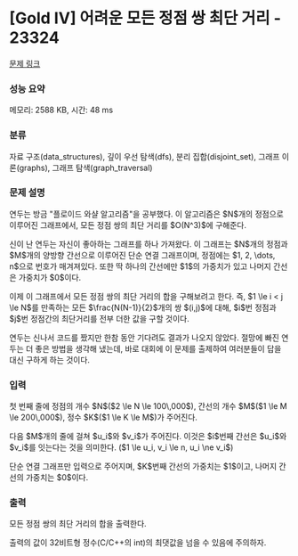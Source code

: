# [Gold IV] 어려운 모든 정점 쌍 최단 거리 - 23324 

[문제 링크](https://www.acmicpc.net/problem/23324) 

### 성능 요약

메모리: 2588 KB, 시간: 48 ms

### 분류

자료 구조(data_structures), 깊이 우선 탐색(dfs), 분리 집합(disjoint_set), 그래프 이론(graphs), 그래프 탐색(graph_traversal)

### 문제 설명

<p>연두는 방금 "플로이드 와샬 알고리즘"을 공부했다. 이 알고리즘은 $N$개의 정점으로 이루어진 그래프에서, 모든 정점 쌍의 최단 거리를 $O(N^3)$에 구해준다. </p>

<p>신이 난 연두는 자신이 좋아하는 그래프를 하나 가져왔다. 이 그래프는 $N$개의 정점과 $M$개의 양방향 간선으로 이루어진 단순 연결 그래프이며, 정점에는 $1, 2, \dots, n$으로 번호가 매겨져있다. 또한 딱 하나의 간선에만 $1$의 가중치가 있고 나머지 간선은 가중치가 $0$이다.</p>

<p>이제 이 그래프에서 모든 정점 쌍의 최단 거리의 합을 구해보려고 한다. 즉, $1 \le i < j \le N$를 만족하는 모든 $\frac{N(N-1)}{2}$개의 쌍 $(i,j)$에 대해, $i$번 정점과 $j$번 정점간의 최단거리를 전부 더한 값을 구할 것이다.</p>

<p>연두는 신나서 코드를 짰지만 한참 동안 기다려도 결과가 나오지 않았다. 절망에 빠진 연두는 더 좋은 방법을 생각해 냈는데, 바로 대회에 이 문제를 출제하여 여러분들이 답을 대신 구하게 하는 것이다.</p>

### 입력 

 <p>첫 번째 줄에 정점의 개수 $N$($2 \le N \le 100\,000$), 간선의 개수 $M$($1 \le M \le 200\,000$), 정수 $K$($1 \le K \le M$)가 주어진다.</p>

<p>다음 $M$개의 줄에 걸쳐 $u_i$와 $v_i$가 주어진다. 이것은 $i$번째 간선은 $u_i$와 $v_i$를 잇는다는 것을 의미한다. ($1 \le u_i, v_i \le n, u_i \ne v_i$)</p>

<p>단순 연결 그래프만 입력으로 주어지며, $K$번째 간선의 가중치는 $1$이고, 나머지 간선의 가중치는 $0$이다.</p>

### 출력 

 <p>모든 정점 쌍의 최단 거리의 합을 출력한다.</p>

<p>출력의 값이 32비트형 정수(C/C++의 int)의 최댓값을 넘을 수 있음에 주의하자.</p>


